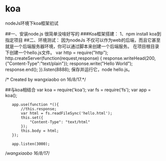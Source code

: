 # koa
nodeJs环境下koa框架初试

##一、安装node.js 
       很简单没啥好写的
###Koa框架搭建：
       1、npm install koa到指定项目
##二、环境测试：
    因为nodeJs 不仅可以作为web的后端，而且它甚至就是一个后端服务器环境，你可以通过脚本来创建一个后端服务。
    在项目根目录下创建一个hello.js文件。
    var http = require("http");
    http.createServer(function(request,response)
    {
        response.writeHead(200,{"Content-Type":"text/plain"});
        response.write("Hello World");
        response.end();
    }).listen(8888);
    保存并运行它，node hello.js。

/* Created by wangxiaobo on 16/8/17.*/

##与koa相结合
       var koa = require('koa');
       var fs = require('fs');
       var app = koa();
       
       app.use(function *(){
           //this.response;
           var html = fs.readFileSync('hello.html');
           this.set({
               "Content-Type": "text/html"
           });
           this.body = html;
       });
       
       app.listen(3000);
/*wangxiaobo 16/8/17*/

